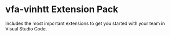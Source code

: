 # vfa-vinhtt Extension Pack

Includes the most important extensions to get you started with your team in Visual Studio Code.